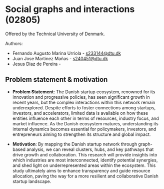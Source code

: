 # Social graphs and interactions (02805) 
Offered by the Technical University of Denmark.

Authors: 
- Fernando Augusto Marina Urriola - s233144@dtu.dk
- Juan Jose Martinez Mañas - s240451@dtu.dk
- Jesus Diaz de Pereira -

## Problem statement & motivation

- **Problem Statement**: The Danish startup ecosystem, renowned for its innovation and progressive policies, has seen significant growth in recent years, but the complex interactions within this network remain underexplored. Despite efforts to foster connections among startups, investors, and accelerators, limited data is available on how these entities influence each other in terms of resources, industry focus, and market influence. As the Danish ecosystem matures, understanding its internal dynamics becomes essential for policymakers, investors, and entrepreneurs aiming to strengthen its structure and global impact.

- **Motivation**: By mapping the Danish startup network through graph-based analysis, we can reveal clusters, hubs, and key pathways that drive growth and collaboration. This research will provide insights into which industries are most interconnected, identify potential synergies, and shed light on underrepresented areas within the ecosystem. This study ultimately aims to enhance transparency and guide resource allocation, paving the way for a more resilient and collaborative Danish startup landscape.
